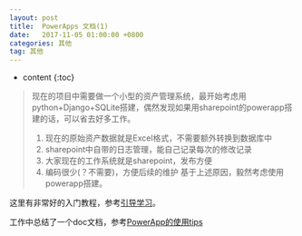 ```yaml
---
layout: post
title:  PowerApps 文档(1)
date:   2017-11-05 01:00:00 +0800
categories: 其他
tag: 其他
---
```

* content
{:toc}

> 现在的项目中需要做一个小型的资产管理系统，最开始考虑用python+Django+SQLite搭建，偶然发现如果用sharepoint的powerapp搭建的话，可以省去好多工作。
> 1. 现在的原始资产数据就是Excel格式，不需要额外转换到数据库中
> 2. sharepoint中自带的日志管理，能自己记录每次的修改记录
> 3. 大家现在的工作系统就是sharepoint，发布方便
> 4. 编码很少(？不需要)，方便后续的维护
> 基于上述原因，毅然考虑使用powerapp搭建。
> 

这里有非常好的入门教程，参考[引导学习](https://powerapps.microsoft.com/zh-cn/guided-learning/learning-powerapps-parts/)。

工作中总结了一个doc文档，参考[PowerApp的使用tips](utanesuke.shop/99-other/HowToUsePowerApp.pdf)
